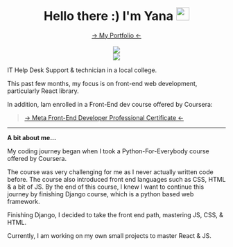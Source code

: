 <h1 align="center";font-size: 16px> Hello there :) I'm Yana  <img src="https://i.imgur.com/u8HivgI.gif" width="30px"></h1>

<p align="center">
<a href="https://yanshtein.github.io/"> -> My Portfolio <- </a>
<br/>
<br/>
<a href="https://www.linkedin.com/in/yanshtein" rel="nofollow"><img src="https://img.shields.io/badge/-Me on LINKEDIN-blue" style="max-width: 100%;"></a>
<br/>
<a href="https://codepen.io/yansht/" rel="nofollow"><img src="https://img.shields.io/badge/-CodePen projects-red" style="max-width: 100%;"></a>
</p>
  
IT Help Desk Support & technician in a local college.

This past few months, my focus is on front-end web development, particularly React library.

  In addition, Iam enrolled in a Front-End dev course offered by Coursera:

> <a href="https://www.coursera.org/professional-certificates/meta-front-end-developer/"> -> Meta Front-End Developer Professional Certificate <- </a>

  <b><hr>A bit about me...</hr></b>
  
My coding journey began when I took a Python-For-Everybody course offered by Coursera.
  
The course was very challenging for me as I never actually written code before.
The course also introduced front end languages such as CSS, HTML & a bit of JS.
By the end of this course, I knew I want to continue this journey by finishing Django course, which is a python based web framework.
  
Finishing Django, I decided to take the front end path, mastering JS, CSS, & HTML.
  
Currently, I am working on my own small projects to master React & JS.
